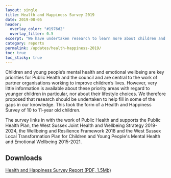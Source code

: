 ```yaml
---
layout: single
title: Health and Happiness Survey 2019
date: 2019-08-05
header: 
  overlay_color: "#1976d2"
  overlay_filter: 0.5
excerpt: "We have undertaken research to learn more about children and young people's mental health."
category: reports
permalink: /updates/health-happiness-2019/
toc: true
toc_sticky: true
---
```


Children and young people’s mental health and emotional wellbeing are key priorities for Public Health and the council and are central to the work of partner organisations working to improve children’s lives. However, very little information is available about these priority areas with regard to younger children in particular, nor about their lifestyle choices. We therefore proposed that research should be undertaken to help fill in some of the gaps in our knowledge. This took the form of a Health and Happiness Survey of 10 to 11-year old children. 

The survey links in with the work of Public Health and supports the Public Health Plan, the West Sussex Joint Health and Wellbeing Strategy 2019-2024, the Wellbeing and Resilience Framework 2018 and the West Sussex Local Transformation Plan for Children and Young People's Mental Health and Emotional Wellbeing 2015-2021.  

## Downloads

[Health and Happiness Survey Report (PDF, 1.5Mb)](/assets/core/health-and-happiness-survey-report-final.pdf)
